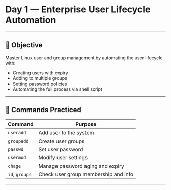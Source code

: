 #  Day 1 — Enterprise User Lifecycle Automation

---

## 🎯 Objective

Master Linux user and group management by automating the user lifecycle with:

- Creating users with expiry
- Adding to multiple groups
- Setting password policies
- Automating the full process via shell script

---

## 📌 Commands Practiced

| Command      | Purpose                                  |
|--------------|-------------------------------------------|
| `useradd`    | Add user to the system                    |
| `groupadd`   | Create user groups                        |
| `passwd`     | Set user password                         |
| `usermod`    | Modify user settings                      |
| `chage`      | Manage password aging and expiry          |
| `id`, `groups` | Check user group membership and info   |

---
